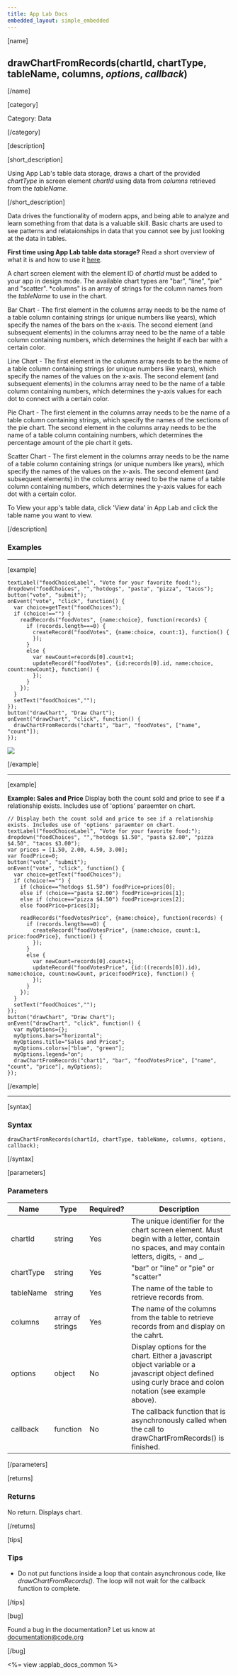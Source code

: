 ```yaml
---
title: App Lab Docs
embedded_layout: simple_embedded
---
```


[name]

## drawChartFromRecords(chartId, chartType, tableName, columns, *options*, *callback*)

[/name]

[category]

Category: Data

[/category]

[description]

[short_description]

Using App Lab's table data storage, draws a chart of the provided *chartType* in screen element *chartId* using data from *columns* retrieved from the *tableName*.

[/short_description]

Data drives the functionality of modern apps, and being able to analyze and learn something from that data is a valuable skill. Basic charts are used to see patterns and relataionships in data that you cannot see by just looking at the data in tables.

**First time using App Lab table data storage?** Read a short overview of what it is and how to use it [here](/applab/docs/tabledatastorage).

A chart screen element with the element ID of *chartId* must be added to your app in design mode. The available chart types are "bar", "line", "pie" and "scatter". *columns" is an array of strings for the column names from the *tableName* to use in the chart.

Bar Chart - The first element in the columns array needs to be the name of a table column containing strings (or unique numbers like years), which specify the names of the bars on the x-axis. The second element (and subsequent elements) in the columns array need to be the name of a table column containing numbers, which determines the height if each bar with a certain color.

Line Chart - The first element in the columns array needs to be the name of a table column containing strings (or unique numbers like years), which specify the names of the values on the x-axis. The second element (and subsequent elements) in the columns array need to be the name of a table column containing numbers, which determines the y-axis values for each dot to connect with a certain color.

Pie Chart - The first element in the columns array needs to be the name of a table column containing strings, which specify the names of the sections of the pie chart. The second element in the columns array needs to be the name of a table column containing numbers, which determines the percentage amount of the pie chart it gets.

Scatter Chart - The first element in the columns array needs to be the name of a table column containing strings (or unique numbers like years), which specify the names of the values on the x-axis. The second element (and subsequent elements) in the columns array need to be the name of a table column containing numbers, which determines the y-axis values for each dot with a certain color.

To View your app's table data, click 'View data' in App Lab and click the table name you want to view.

[/description]

### Examples
____________________________________________________

[example]

```
textLabel("foodChoiceLabel", "Vote for your favorite food:");
dropdown("foodChoices", "","hotdogs", "pasta", "pizza", "tacos");
button("vote", "submit");
onEvent("vote", "click", function() {
  var choice=getText("foodChoices");
  if (choice!=="") {
    readRecords("foodVotes", {name:choice}, function(records) {
      if (records.length===0) {
        createRecord("foodVotes", {name:choice, count:1}, function() { 
        });
      }
      else {
        var newCount=records[0].count+1;
        updateRecord("foodVotes", {id:records[0].id, name:choice, count:newCount}, function() {
        });
      }
    });
  } 
  setText("foodChoices","");
});
button("drawChart", "Draw Chart");
onEvent("drawChart", "click", function() {
  drawChartFromRecords("chart1", "bar", "foodVotes", ["name", "count"]);
});
```
<img src='https://images.code.org/ac629eef7483c160555767570be6c1b3-image-1453117024100.jpg'>

[/example]

____________________________________________________

[example]

**Example: Sales and Price** Display both the count sold and price to see if a relationship exists. Includes use of 'options' paraemter on chart.

```
// Display both the count sold and price to see if a relationship exists. Includes use of 'options' paraemter on chart.
textLabel("foodChoiceLabel", "Vote for your favorite food:");
dropdown("foodChoices", "","hotdogs $1.50", "pasta $2.00", "pizza $4.50", "tacos $3.00");
var prices = [1.50, 2.00, 4.50, 3.00];
var foodPrice=0;
button("vote", "submit");
onEvent("vote", "click", function() {
  var choice=getText("foodChoices");
  if (choice!=="") {
    if (choice=="hotdogs $1.50") foodPrice=prices[0];
    else if (choice=="pasta $2.00") foodPrice=prices[1];
    else if (choice=="pizza $4.50") foodPrice=prices[2];
    else foodPrice=prices[3];

    readRecords("foodVotesPrice", {name:choice}, function(records) {
      if (records.length===0) {
        createRecord("foodVotesPrice", {name:choice, count:1, price:foodPrice}, function() { 
        });
      }
      else {
        var newCount=records[0].count+1;
        updateRecord("foodVotesPrice", {id:((records[0]).id), name:choice, count:newCount, price:foodPrice}, function() {
        });
      }
    });
  } 
  setText("foodChoices","");
});
button("drawChart", "Draw Chart");
onEvent("drawChart", "click", function() {
  var myOptions={};
  myOptions.bars="horizontal";
  myOptions.title="Sales and Prices";
  myOptions.colors=["blue", "green"];
  myOptions.legend="on";
  drawChartFromRecords("chart1", "bar", "foodVotesPrice", ["name", "count", "price"], myOptions);
});
```

[/example]

____________________________________________________

[syntax]

### Syntax

```
drawChartFromRecords(chartId, chartType, tableName, columns, options, callback);
```

[/syntax]

[parameters]

### Parameters

| Name  | Type | Required? | Description |
|-----------------|------|-----------|-------------|
| chartId | string | Yes | The unique identifier for the chart screen element. Must begin with a letter, contain no spaces, and may contain letters, digits, - and _. |
| chartType | string | Yes | "bar" or "line" or "pie" or "scatter" |
| tableName | string | Yes | The name of the table to retrieve records from. |
| columns | array of strings | Yes | The name of the columns from the table to retrieve records from and display on the cahrt. |
| options | object | No | Display options for the chart. Either a javascript object variable or a javascript object defined using curly brace and colon notation (see example above). |
| callback | function | No | The callback function that is asynchronously called when the call to drawChartFromRecords() is finished. |

[/parameters]

[returns]

### Returns
No return. Displays chart.

[/returns]

[tips]

### Tips
- Do not put functions inside a loop that contain asynchronous code, like *drawChartFromRecords()*. The loop will not wait for the callback function to complete.

[/tips]

[bug]

Found a bug in the documentation? Let us know at documentation@code.org

[/bug]

<%= view :applab_docs_common %>
